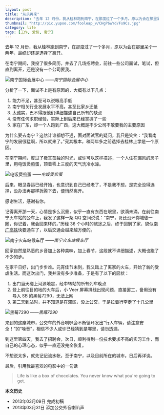 ```yaml
---
layout: post
title: "从头再来"
description: "去年 12 月份，我从桂林跑到南宁，在那度过了一个多月，原以为会在那里呆个一两年，最终却还是选择了离开。在南宁期间，我投了很多简历，并去了几场招聘会，前往一些公司面试，笔试，但直到离开，还是没有一个公司要我。"
thumbnail: "http://pic.yupoo.com/fooleap_v/CHgP6wYd/Fs9Cs.jpg" 
category: life 
tags: [工作, 爱情, 南宁]
---
```


去年 12 月份，我从桂林跑到南宁，在那度过了一个多月，原以为会在那里呆个一两年，最终却还是选择了离开。

在南宁期间，我投了很多简历，并去了几场招聘会，前往一些公司面试，笔试，但直到离开，还是没有一个公司要我。

![南宁国际会展中心]({{site.IMG_PATH}}/reset-again-01.jpg)
*——南宁国际会展中心*

分析了一下，面试不上是有原因的，大概有以下几点：

1. 能力不足，甚至可以说眼高手低
2. 南宁相关行业发展水平不高，甚至比家乡还低
3. 太诚实，巴不得跟他们详细描述自己所有的缺点
4. 没有任何求职经验，实际上到后来已经掌握了一些
5. 家在广东，却一个人跑到广西，这大概是不少公司不敢要我的主要原因 

为什么要去南宁？这估计谁都想不通，面对面试官的疑问，我只是笑笑：“我看南宁的发展很猛啊，所以就来了。”究其根本，和两年多之前选择去桂林上学是一个原因。

在南宁期间，度过了极其孤独的时光，或许可以这样描述，一个人住在漏风的房子里，用电饭煲煎蛋，顶着零上三度的天气洗冷水澡。

![电饭煲煎蛋]({{site.IMG_PATH}}/reset-again-02.jpg)
*——电饭煲煎蛋*

后来，眼见春运已经开始，也意识到自己已经老了，不是我不想，是完全没得选择，没办法再那样折腾下去，便悄然离开。

感谢生活，感谢有你。

记得离开那一天，心情是多么沉重，似乎一直有东西在眼里，欲滴未滴。在前往南宁火车站的公车上，我发了这样一条 QQ 空间说说：“南宁，哥还没环你城徒一圈，你记着，我会回来环的。”历经 36 个小时的旅途之后，终于回到了家，貌似[南广高铁](http://zh.wikipedia.org/zh-cn/南广铁路)快要通车了，以后交通会越来越方便的。

![南宁火车站候车厅]({{site.IMG_PATH}}/reset-again-03.jpg)
*——南宁火车站候车厅*

回家自然是熟悉的乡音加上各种美味，加上春节，这段就不详细描述，大概也跑了不少的步。

在家千日好，出门步步难。元宵佳节未到，我又踏上了离家的火车，开始了新的受虐生活。而这次出门，我并没有多少准备，于是有了以下的囧状：

1. 出门当天碰上河源地震，经中转站的所有列车晚点
2. 登上前往目的地的火车后，小 Veer 屏幕排线出现问题，直接罢工，备用没有导入 SB 的黑莓7290，无法上网
3. 第二天到站时，并不知道是在郊区，没上公交，于是拉着行李走了十几公里

![黑莓7290]({{site.IMG_PATH}}/reset-again-04.jpg)
*——黑莓7290*

来到的这座城市，公交车的外音喇叭会不断循环发出“行人车辆，请注意安全！”的“噪音”，相信不少人或许已经猜到是哪里，请勿透漏。

<script src="assets/audiojs/audio.min.js"></script>
<script>
  audiojs.events.ready(function() {
          audiojs.createAll();
            });
</script>

<audio src="/audio/2013-03-13_19-13-59.mp3" preload="auto"></audio>

到这里第四天，我去了招聘会，次日，顺利得到一份技术要求不高的实习工作，而自己的心理心态，似乎一直还没完全恢复。

不想说太多，就先记记流水帐，至于南宁，以及目前所在的城市，日后再详谈。

最后，引用我最喜欢的电影中的一句话
> Life is like a box of chocolates. You never know what you're going to get.

**本文历史**

* 2013年03月09日 完成初稿
* 2013年03月31日 添加公交外音喇叭声
